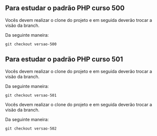 ## Para estudar o padrão PHP curso 500

Vocês devem realizar o clone do projeto e em seguida deverão trocar a visão da branch.

Da seguinte maneira:

```
git checkout versao-500
```

## Para estudar o padrão PHP curso 501

Vocês devem realizar o clone do projeto e em seguida deverão trocar a visão da branch.

Da seguinte maneira:

```
git checkout versao-501
```

Vocês devem realizar o clone do projeto e em seguida deverão trocar a visão da branch.

Da seguinte maneira:

```
git checkout versao-502
```